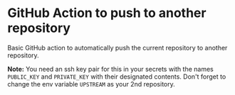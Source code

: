 # GitHub Action to push to another repository

Basic GitHub action to automatically push the current repository to another repository.

**Note:** You need an ssh key pair for this in your secrets with the names `PUBLIC_KEY` and `PRIVATE_KEY` with their designated contents.
Don't forget to change the env variable `UPSTREAM` as your 2nd repository.
